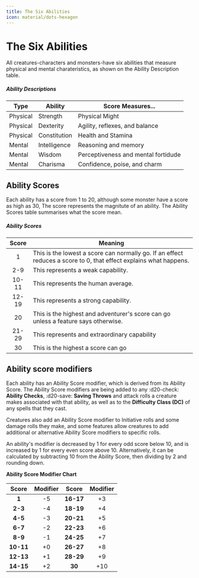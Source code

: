 ```yaml
---
title: The Six Abilities
icon: material/dots-hexagon
---
```


# The Six Abilities

All creatures-characters and monsters-have six abilities that measure physical and mental charateristics, as shown on the Ability Description table.

##### Ability Descriptions

| Type |Ability | Score Measures... |
|---|---|---|
| Physical | Strength | Physical Might |
| Physical | Dexterity | Agility, reflexes, and balance |
| Physical | Constitution | Health and Stamina |
| Mental | Intelligence | Reasoning and memory |
| Mental | Wisdom | Perceptiveness and mental fortidude |
| Mental | Charisma | Confidence, poise, and charm |

## Ability Scores

Each ability has a score from 1 to 20, although some monster have a score as high as 30, The score represents the magnitute of an ability. The Ability Scores table summarises what the score mean.

##### Ability Scores
|Score|Meaning|
|:-:|---|
| 1 | This is the lowest a score can normally go. If an effect reduces a score to 0, that effect explains what happens.
| 2-9 | This represents a weak capability. |
| 10-11 | This represents the human average. |
| 12-19 | This represents a strong capability. |
| 20 | This is the highest and adventurer's score can go unless a feature says otherwise.
| 21-29 | This represents and extraordinary capability |
| 30 | This is the highest a score can go |


## Ability score modifiers

Each ability has an Ability Score modifier, which is derived from its Ability Score. The Ability Score modifiers are being added to any :d20-check: **Ability Checks**, :d20-save: **Saving Throws** and attack rolls a creature makes associated with that ability, as well as to the **Difficulty Class (DC)** of any spells that they cast.

Creatures also add an Ability Score modifier to Initiative rolls and some damage rolls they make, and some features allow creatures to add additional or alternative Ability Score modifiers to specific rolls.

An ability's modifier is decreased by 1 for every odd score below 10, and is increased by 1 for every even score above 10. Alternatively, it can be calculated by subtracting 10 from the Ability Score, then dividing by 2 and rounding down.

**Ability Score Modifier Chart**

| **Score** | **Modifier** | **Score** | **Modifier** |
|:---:|:---:|:---:|:---:|
| **1** | -5 | **16-17** | +3 |
| **2-3** | -4 |**18-19** | +4 |
| **4-5** | -3 | **20-21** | +5 |
| **6-7** | -2 | **22-23** | +6 |
| **8-9** | -1 | **24-25** | +7 |
| **10-11** | +0 | **26-27** | +8 |
| **12-13** | +1 | **28-29** | +9 |
| **14-15** | +2 | **30** | +10 |